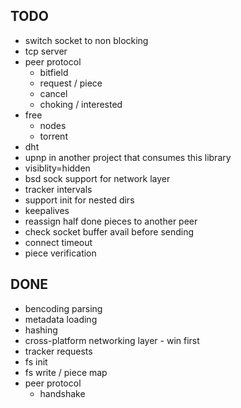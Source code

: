 ## TODO

* switch socket to non blocking
* tcp server
* peer protocol
  * bitfield
  * request / piece
  * cancel
  * choking / interested
* free
  * nodes
  * torrent
* dht
* upnp in another project that consumes this library
* visiblity=hidden
* bsd sock support for network layer
* tracker intervals
* support init for nested dirs
* keepalives
* reassign half done pieces to another peer
* check socket buffer avail before sending
* connect timeout
* piece verification

## DONE

* bencoding parsing
* metadata loading
* hashing
* cross-platform networking layer - win first
* tracker requests
* fs init
* fs write / piece map
* peer protocol
  * handshake